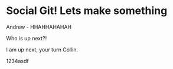 # Social Git! Lets make something

Andrew - HHAHHAHAHAH

Who is up next?!

I am up next, your turn Collin.

1234asdf
